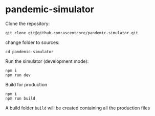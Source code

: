 # pandemic-simulator

Clone the repository:

```
git clone git@github.com:ascentcore/pandemic-simulator.git
```

change folder to sources:
```
cd pandemic-simulator
```

Run the simulator (development mode):

```
npm i
npm run dev
```

Build for production
```
npm i
npm run build
```

A build folder `build` will be created containing all the production files